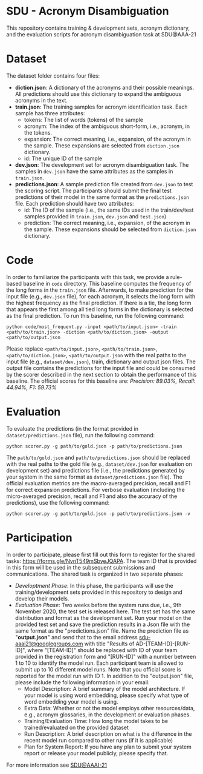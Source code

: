 # SDU - Acronym Disambiguation

This repository contains training & development sets, acronym dictionary, and the evaluation scripts for acronym disambiguation task at SDU@AAA-21

# Dataset

The dataset folder contains four files:

- **diction.json**: A dictionary of the acronyms and their possible meanings. All predictions should use this dictionary to expand the ambiguous acronyms in the text.
- **train.json**: The training samples for acronym identification task. Each sample has three attributes:
  - tokens: The list of words (tokens) of the sample
  - acronym: The index of the ambiguous short-form, i.e., acronym, in the tokens.
  - expansion: The correct meaning, i.e., expansion, of the acronym in the sample. These expansions are selected from `diction.json` dictionary. 
  - id: The unique ID of the sample
- **dev.json**: The development set for acronym disambiguation task. The samples in `dev.json` have the same attributes as the samples in `train.json`.
- **predictions.json**: A sample prediction file created from `dev.json` to test the scoring script. The participants should submit the final test predictions of their model in the same format as the `predictions.json` file. Each prediction should have two attributes:
  - id: The ID of the sample (i.e., the same IDs used in the train/dev/test samples provided in `train.json`, `dev.json` and `test.json`) 
  - prediction: The correct meaning, i.e., expansion, of the acronym in the sample. These expansions should be selected from `diction.json` dictionary. 
  
  
# Code
In order to familiarize the participants with this task, we provide a rule-based baseline in `code` directory. This baseline computes the frequency of the long forms in the `train.json` file. Afterwards, to make prediction for the input file (e.g., `dev.json` file), for each acronym, it selects the long form with the highest frequency as the final prediction. If there is a tie, the long form that appears the first among all tied long forms in the dictionary is selected as the final prediction. To run this baseline, run the following command:

`python code/most_frequent.py -input <path/to/input.json> -train <path/to/train.json> -diction <path/to/diction.json> -output <path/to/output.json`

Please replace `<path/to/input.json>`, `<path/to/train.json>`, `<path/to/diction.json>`, `<path/to/output.json` with the real paths to the input file (e.g., `dataset/dev.json`), train, dictionary and output json files. The output file contains the predictions for the input file and could be consumed by the scorer described in the next section to obtain the performance of this baseline. The official scores for this baseline are: *Precision: 89.03%, Recall: 44.94%, F1: 59.73%*

# Evaluation

To evaluate the predictions (in the format provided in `dataset/predictions.json` file), run the following command:

`python scorer.py -g path/to/gold.json -p path/to/predictions.json`

The `path/to/gold.json` and `path/to/predictions.json` should be replaced with the real paths to the gold file (e.g., `dataset/dev.json` for evaluation on development set) and predictions file (i.e., the predictions generated by your system in the same format as `dataset/predictions.json` file). The official evaluation metrics are the macro-averaged precision, recall and F1 for correct expansion predictions. For verbose evaluation (including the micro-averaged precision, recall and F1 and also the accuracy of the predictions), use the following command:

`python scorer.py -g path/to/gold.json -p path/to/predictions.json -v`

# Participation

In order to participate, please first fill out this form to register for the shared tasks: https://forms.gle/NvnT549mSbyeJQAPA. The team ID that is provided in this form will be used in the subsequent submissions and communications. The shared task is organized in two separate phases:
- *Developtment Phase*: In this phase, the participants will use the training/development sets provided in this repository to design and develop their models. 
- *Evaluation Phase*: Two weeks before the system runs due, i.e., 9th November 2020, the test set is released here. The test set has the same distribution and format as the development set. Run your model on the provided test set and save the prediction results in a Json file with the same format as the "predictions.json" file. Name the prediction file as "**output.json**" and send that to the email address sdu-aaai21@googlegroups.com with title "Results of AD-[TEAM-ID]-[RUN-ID]", where "[TEAM-ID]" should be replaced with ID of your team provided in the registration form and "[RUN-ID]" with a number between 1 to 10 to identify the model run. Each participant team is allowed to submit up to 10 different model runs. Note that you official score is reported for the model run with ID 1. In addition to the "output.json" file, please include the following information in your email:
    - Model Description: A brief summary of the model architecture. If your model is using word embedding, please specify what type of word embedding your model is using.
    - Extra Data: Whether or not the model employs other resources/data, e.g., acronym glossaries, in the development or evaluation phases.
    - Training/Evaluation Time: How long the model takes to be trained/evaluated on the provided dataset
    - Run Description: A brief description on what is the difference in the recent model run compared to other runs (if it is applicable)
    - Plan for System Report: If you have any plan to submit your system report or release your model publicly, please specify that.

For more information see [SDU@AAAI-21](https://sites.google.com/view/sdu-aaai21/home)

